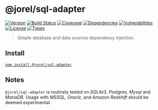 # @jorel/sql-adapter

[![Version](https://img.shields.io/npm/v/@jorel/sql-adapter.svg)](https://www.npmjs.com/package/@jorel/sql-adapter)
[![Build Status](https://img.shields.io/travis/rafamel/riseup/master.svg)](https://travis-ci.org/rafamel/riseup)
[![Coverage](https://img.shields.io/coveralls/rafamel/riseup/master.svg)](https://coveralls.io/github/rafamel/riseup)
[![Dependencies](https://img.shields.io/david/rafamel/riseup.svg?path=packages%2Fsql-adapter)](https://david-dm.org/rafamel/riseup?path=packages%2Fsql-adapter)
[![Vulnerabilities](https://img.shields.io/snyk/vulnerabilities/npm/@jorel/sql-adapter.svg)](https://snyk.io/test/npm/@jorel/sql-adapter)
[![License](https://img.shields.io/github/license/rafamel/riseup.svg)](https://github.com/rafamel/riseup/blob/master/LICENSE)
[![Types](https://img.shields.io/npm/types/@jorel/sql-adapter.svg)](https://www.npmjs.com/package/@jorel/sql-adapter)

> Simple database and data sources dependency injection.

## Install

[`npm install @jorel/sql-adapter`](https://www.npmjs.com/package/@jorel/sql-adapter)

## Notes

`@jorel/sql-adapter` is routinely tested on *SQLite3, Postgres, Mysql* and *MariaDB.* Usage with *MSSQL, Oracle,* and *Amazon Redshift* should be deemed experimental.
